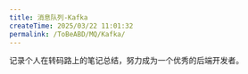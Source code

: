 ```yaml
---
title: 消息队列-Kafka
createTime: 2025/03/22 11:01:32
permalink: /ToBeABD/MQ/Kafka/
---
```

记录个人在转码路上的笔记总结，努力成为一个优秀的后端开发者。
